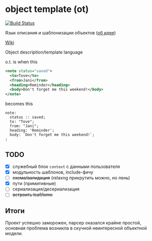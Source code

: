# object template (ot)
[![Build Status](https://drone.io/github.com/kpmy/ot/status.png)](https://drone.io/github.com/kpmy/ot/latest)

Язык описания и шаблонизации объектов ([об идее](http://b.ocsf.in/2015/10/04/%D0%A8%D0%B0%D0%B1%D0%BB%D0%BE%D0%BD%D0%B8%D0%B7%D0%B0%D1%82%D0%BE%D1%80/))

[Wiki](https://github.com/kpmy/ot/wiki)

Object description/template language

o.t. is when this
````xml
<note status="saved">
  <to>Tove</to>
  <from>Jani</from>
  <heading>Reminder</heading>
  <body>Don't forget me this weekend!</body>
</note>
````
becomes this
````
note:
  status :: saved;
  to: "Tove";
  from: "Jani";
  heading: 'Reminder';
  body: `Don't forget me this weekend!`;
;
````

## TODO

- [x] служебный блок `context` с данными пользователя
- [x] модульность шаблонов, include-фичу
- [ ] ~~схема/валидация~~ (relaxng прикрутить можно, но лень)
- [x] пути (примитивные)
- [ ] сериализация/десериализация
- [ ] ~~встроить leaf/lomo~~

## Итоги

Проект успешно заморожен, парсер оказался крайне простой, основная проблема возникла в скучной неинтересной объектной модели. 
